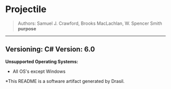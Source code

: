 # Projectile 
> Authors:  Samuel J. Crawford, Brooks MacLachlan, W. Spencer Smith 
 >  __purpose__
------------------------------------------------------------
**Versioning:** 
 C# Version: 6.0
------------------------------------------------------------
**Unsupported Operating Systems:** 
 - All OS's except Windows


*This README is a software artifact generated by Drasil.
